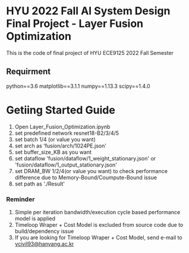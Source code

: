 # HYU 2022 Fall AI System Design Final Project - Layer Fusion Optimization #
This is the code of final project of HYU ECE9125 2022 Fall Semester

## Requirment ##
python==3.6
matplotlib==3.1.1
numpy==1.13.3
scipy==1.4.0

# Getiing Started Guide #
1. Open Layer_Fusion_Optimization.ipynb
2. set predefined network resnet18-B2/3/4/5
3. set batch 1/4 (or value you want)
4. set arch as 'fusion/arch/1024PE.json'
5. set buffer_size_KB as you want
6. set dataflow 'fusion/dataflow/1_weight_stationary.json' or 'fusion/dataflow/1_output_stationary.json'
7. set DRAM_BW 1/2/4(or value you want) to check performance difference due to Memory-Bound/Coumpute-Bound issue
8. set path as './Result'

### Reminder ###
1. Simple per iteration bandwidth/execution cycle based performance model is applied
2. Timeloop Wraper + Cost Model is excluded from source code due to build/dependency issue
3. If you are looking for Timeloop Wraper + Cost Model, send e-mail to ycivil93@hanyang.ac.kr
